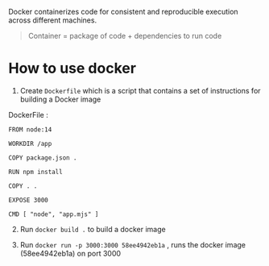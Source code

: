 Docker containerizes code for consistent and reproducible execution across different machines.

> Container = package of code + dependencies to run code

# How to use docker

1. Create `Dockerfile` which is a script that contains a set of instructions for building a Docker image

DockerFile :

```
FROM node:14

WORKDIR /app

COPY package.json .

RUN npm install

COPY . .

EXPOSE 3000

CMD [ "node", "app.mjs" ]
```

2. Run `docker build .` to build a docker image

3. Run `docker run -p 3000:3000 58ee4942eb1a` , runs the docker image (58ee4942eb1a) on port 3000
